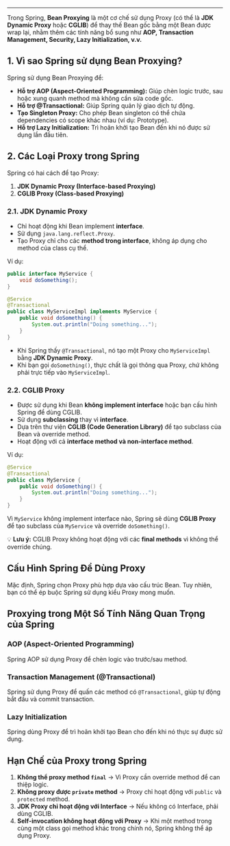 
---
Trong Spring, **Bean Proxying** là một cơ chế sử dụng Proxy (có thể là **JDK Dynamic Proxy** hoặc **CGLIB**) để thay thế Bean gốc bằng một Bean được wrap lại, nhằm thêm các tính năng bổ sung như **AOP, Transaction Management, Security, Lazy Initialization, v.v.**

## **1. Vì sao Spring sử dụng Bean Proxying?**

Spring sử dụng Bean Proxying để:

- **Hỗ trợ AOP (Aspect-Oriented Programming):** Giúp chèn logic trước, sau hoặc xung quanh method mà không cần sửa code gốc.
- **Hỗ trợ @Transactional:** Giúp Spring quản lý giao dịch tự động.
- **Tạo Singleton Proxy:** Cho phép Bean singleton có thể chứa dependencies có scope khác nhau (ví dụ: Prototype).
- **Hỗ trợ Lazy Initialization:** Trì hoãn khởi tạo Bean đến khi nó được sử dụng lần đầu tiên.

## **2. Các Loại Proxy trong Spring**

Spring có hai cách để tạo Proxy:

1. **JDK Dynamic Proxy (Interface-based Proxying)**
2. **CGLIB Proxy (Class-based Proxying)**

### **2.1. JDK Dynamic Proxy**

- Chỉ hoạt động khi Bean implement **interface**.
- Sử dụng `java.lang.reflect.Proxy`.
- Tạo Proxy chỉ cho các **method trong interface**, không áp dụng cho method của class cụ thể.

Ví dụ:
```java
public interface MyService {
    void doSomething();
}

@Service
@Transactional
public class MyServiceImpl implements MyService {
    public void doSomething() {
        System.out.println("Doing something...");
    }
}
```

- Khi Spring thấy `@Transactional`, nó tạo một Proxy cho `MyServiceImpl` bằng **JDK Dynamic Proxy**.
- Khi bạn gọi `doSomething()`, thực chất là gọi thông qua Proxy, chứ không phải trực tiếp vào `MyServiceImpl`.

### **2.2. CGLIB Proxy**

- Được sử dụng khi Bean **không implement interface** hoặc bạn cấu hình Spring để dùng CGLIB.
- Sử dụng **subclassing** thay vì **interface**.
- Dựa trên thư viện **CGLIB (Code Generation Library)** để tạo subclass của Bean và override method.
- Hoạt động với cả **interface method và non-interface method**.

Ví dụ:
```java
@Service
@Transactional
public class MyService {
    public void doSomething() {
        System.out.println("Doing something...");
    }
}
```
Vì `MyService` không implement interface nào, Spring sẽ dùng **CGLIB Proxy** để tạo subclass của `MyService` và override `doSomething()`.

💡 **Lưu ý:** CGLIB Proxy không hoạt động với các **final methods** vì không thể override chúng.


## **Cấu Hình Spring Để Dùng Proxy**

Mặc định, Spring chọn Proxy phù hợp dựa vào cấu trúc Bean. Tuy nhiên, bạn có thể ép buộc Spring sử dụng kiểu Proxy mong muốn.

## **Proxying trong Một Số Tính Năng Quan Trọng của Spring**

### **AOP (Aspect-Oriented Programming)**

Spring AOP sử dụng Proxy để chèn logic vào trước/sau method.

### **Transaction Management (@Transactional)**

Spring sử dụng Proxy để quấn các method có `@Transactional`, giúp tự động bắt đầu và commit transaction.

### **Lazy Initialization**

Spring dùng Proxy để trì hoãn khởi tạo Bean cho đến khi nó thực sự được sử dụng.

## **Hạn Chế của Proxy trong Spring**

1. **Không thể proxy method `final`** → Vì Proxy cần override method để can thiệp logic.
2. **Không proxy được `private` method** → Proxy chỉ hoạt động với `public` và `protected` method.
3. **JDK Proxy chỉ hoạt động với Interface** → Nếu không có Interface, phải dùng CGLIB.
4. **Self-invocation không hoạt động với Proxy** → Khi một method trong cùng một class gọi method khác trong chính nó, Spring không thể áp dụng Proxy.